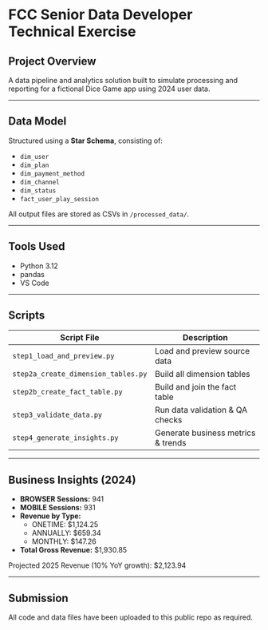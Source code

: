 # FCC Senior Data Developer Technical Exercise

##  Project Overview
A data pipeline and analytics solution built to simulate processing and reporting for a fictional Dice Game app using 2024 user data.

---

##  Data Model
Structured using a **Star Schema**, consisting of:

- `dim_user`
- `dim_plan`
- `dim_payment_method`
- `dim_channel`
- `dim_status`
- `fact_user_play_session`

All output files are stored as CSVs in `/processed_data/`.

---

##  Tools Used
- Python 3.12
- pandas
- VS Code

---

##  Scripts
| Script File                    | Description                              |
|-------------------------------|------------------------------------------|
| `step1_load_and_preview.py`   | Load and preview source data             |
| `step2a_create_dimension_tables.py` | Build all dimension tables         |
| `step2b_create_fact_table.py` | Build and join the fact table            |
| `step3_validate_data.py`      | Run data validation & QA checks          |
| `step4_generate_insights.py`  | Generate business metrics & trends       |

---

##  Business Insights (2024)

- **BROWSER Sessions:** 941  
- **MOBILE Sessions:** 931  
- **Revenue by Type:**
  - ONETIME: $1,124.25
  - ANNUALLY: $659.34
  - MONTHLY: $147.26
- **Total Gross Revenue:** $1,930.85

Projected 2025 Revenue (10% YoY growth): $2,123.94

---

##  Submission
All code and data files have been uploaded to this public repo as required.
